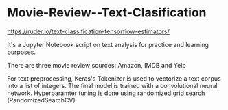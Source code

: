 # Movie-Review--Text-Clasification
https://ruder.io/text-classification-tensorflow-estimators/


It's a Jupyter Notebook script on text analysis for practice and learning purposes.

There are three movie review sources: Amazon, IMDB and Yelp

For text preprocessing, Keras's Tokenizer is used to vectorize a text corpus into a list of integers.
The final model is trained with a convolutional neural network. Hyperparamter tuning is done using randomized grid search (RandomizedSearchCV).




